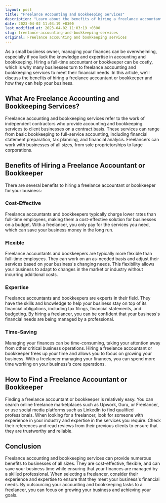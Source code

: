 ```yaml
---
layout: post
title: "Freelance Accounting and Bookkeeping Services"
description: "Learn about the benefits of hiring a freelance accountant or bookkeeper for your business needs."
date: 2023-04-02 11:03:19 +0300
last_modified_at: 2023-04-02 11:03:19 +0300
slug: freelance-accounting-and-bookkeeping-services
original: Freelance accounting and bookkeeping services
---
```

As a small business owner, managing your finances can be overwhelming, especially if you lack the knowledge and expertise in accounting and bookkeeping. Hiring a full-time accountant or bookkeeper can be costly, which is why many businesses turn to freelance accounting and bookkeeping services to meet their financial needs. In this article, we'll discuss the benefits of hiring a freelance accountant or bookkeeper and how they can help your business.

## What Are Freelance Accounting and Bookkeeping Services?

Freelance accounting and bookkeeping services refer to the work of independent contractors who provide accounting and bookkeeping services to client businesses on a contract basis. These services can range from basic bookkeeping to full-service accounting, including financial statement preparation, tax planning, and financial analysis. Freelancers can work with businesses of all sizes, from sole proprietorships to large corporations.

## Benefits of Hiring a Freelance Accountant or Bookkeeper

There are several benefits to hiring a freelance accountant or bookkeeper for your business:

### Cost-Effective

Freelance accountants and bookkeepers typically charge lower rates than full-time employees, making them a cost-effective solution for businesses on a budget. With a freelancer, you only pay for the services you need, which can save your business money in the long run.

### Flexible

Freelance accountants and bookkeepers are typically more flexible than full-time employees. They can work on an as-needed basis and adjust their services based on your business's changing needs. This flexibility allows your business to adapt to changes in the market or industry without incurring additional costs.

### Expertise

Freelance accountants and bookkeepers are experts in their field. They have the skills and knowledge to help your business stay on top of its financial obligations, including tax filings, financial statements, and budgeting. By hiring a freelancer, you can be confident that your business's financial needs are being managed by a professional.

### Time-Saving

Managing your finances can be time-consuming, taking your attention away from other critical business operations. Hiring a freelance accountant or bookkeeper frees up your time and allows you to focus on growing your business. With a freelancer managing your finances, you can spend more time working on your business's core operations.

## How to Find a Freelance Accountant or Bookkeeper

Finding a freelance accountant or bookkeeper is relatively easy. You can search online freelance marketplaces such as Upwork, Guru, or Freelancer, or use social media platforms such as LinkedIn to find qualified professionals. When looking for a freelancer, look for someone with experience in your industry and expertise in the services you require. Check their references and read reviews from their previous clients to ensure that they are trustworthy and reliable.

## Conclusion

Freelance accounting and bookkeeping services can provide numerous benefits to businesses of all sizes. They are cost-effective, flexible, and can save your business time while ensuring that your finances are managed by a skilled professional. When selecting a freelancer, consider their experience and expertise to ensure that they meet your business's financial needs. By outsourcing your accounting and bookkeeping tasks to a freelancer, you can focus on growing your business and achieving your goals.